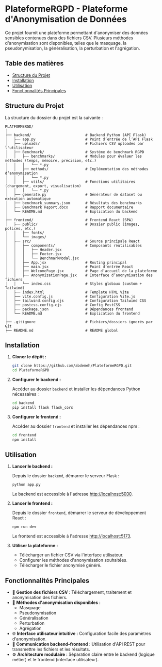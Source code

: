 # PlateformeRGPD - Plateforme d'Anonymisation de Données

Ce projet fournit une plateforme permettant d'anonymiser des données sensibles contenues dans des fichiers CSV. Plusieurs méthodes d'anonymisation sont disponibles, telles que le masquage, la pseudonymisation, la généralisation, la perturbation et l'agrégation.

## Table des matières

- [Structure du Projet](#structure-du-projet)
- [Installation](#installation)
- [Utilisation](#utilisation)
- [Fonctionnalités Principales](#fonctionnalités-principales)

## Structure du Projet

La structure du dossier du projet est la suivante :

```
PLATFORMERGD/
│
├── backend/                         # Backend Python (API Flask)
│   ├── app.py                       # Point d’entrée de l’API Flask
│   ├── uploads/                     # Fichiers CSV uploadés par l'utilisateur
│   ├── Benchmark/                   # Système de benchmark RGPD
│   │   ├── benchmarks/              # Modules pour évaluer les méthodes (temps, mémoire, précision, etc.)
│   │   │   └── *.py
│   │   ├── methods/                 # Implémentation des méthodes d’anonymisation
│   │   │   └── *.py
│   │   ├── utils/                   # Fonctions utilitaires (chargement, export, visualisation)
│   │   │   └── *.py
│   ├── generate.py                  # Générateur de dataset ou exécution automatique
│   ├── benchmark_summary.json       # Résultats des benchmarks
│   ├── Benchmark Report.docx        # Rapport documentaire
│   └── README.md                    # Explication du backend
│
├── frontend/                        # Frontend React (SPA)
│   ├── public/                      # Dossier public (images, polices, etc.)
│   │   ├── fonts/
│   │   └── images/
│   ├── src/                         # Source principale React
│   │   ├── components/              # Composants réutilisables
│   │   │   ├── Header.jsx
│   │   │   ├── Footer.jsx
│   │   │   └── BenchmarkModal.jsx
│   │   ├── App.jsx                  # Routing principal
│   │   ├── main.jsx                 # Point d’entrée React
│   │   ├── WelcomePage.jsx          # Page d’accueil de la plateforme
│   │   ├── AnonymizationPage.jsx    # Interface d’anonymisation des fichiers
│   │   └── index.css                # Styles globaux (custom + Tailwind)
│   ├── index.html                   # Template HTML Vite
│   ├── vite.config.js               # Configuration Vite.js
│   ├── tailwind.config.cjs          # Configuration Tailwind CSS
│   ├── postcss.config.cjs           # Config PostCSS
│   ├── package.json                 # Dépendances frontend
│   └── README.md                    # Explication du frontend
│
├── .gitignore                       # Fichiers/dossiers ignorés par Git
├── README.md                        # README global

```

## Installation

1. **Cloner le dépôt :**

    ```bash
    git clone https://github.com/abdemeh/PlateformeRGPD.git
    cd PlateformeRGPD
    ```

2. **Configurer le backend :**

    Accéder au dossier `backend` et installer les dépendances Python nécessaires :

    ```bash
    cd backend
    pip install flask flask_cors
    ```

3. **Configurer le frontend :**

    Accéder au dossier `frontend` et installer les dépendances npm :

    ```bash
    cd frontend
    npm install
    ```

## Utilisation

1. **Lancer le backend :**

    Depuis le dossier `backend`, démarrer le serveur Flask :

    ```bash
    python app.py
    ```

    Le backend est accessible à l'adresse [http://localhost:5000](http://localhost:5000).

2. **Lancer le frontend :**

    Depuis le dossier `frontend`, démarrer le serveur de développement React :

    ```bash
    npm run dev
    ```

    Le frontend est accessible à l'adresse [http://localhost:5173](http://localhost:5173).

3. **Utiliser la plateforme :**

    - Télécharger un fichier CSV via l'interface utilisateur.
    - Configurer les méthodes d'anonymisation souhaitées.
    - Télécharger le fichier anonymisé généré.

## Fonctionnalités Principales

- 📂 **Gestion des fichiers CSV** : Téléchargement, traitement et anonymisation des fichiers.
- 🔐 **Méthodes d'anonymisation disponibles** :
  - Masquage
  - Pseudonymisation
  - Généralisation
  - Perturbation
  - Agrégation
- 🌐 **Interface utilisateur intuitive** : Configuration facile des paramètres d'anonymisation.
- 🔄 **Communication backend-frontend** : Utilisation d'API REST pour transmettre les fichiers et les résultats.
- ⚙️ **Architecture modulaire** : Séparation claire entre le backend (logique métier) et le frontend (interface utilisateur).

